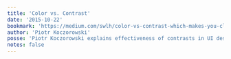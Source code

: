```yaml
---
title: 'Color vs. Contrast'
date: '2015-10-22'
bookmark: 'https://medium.com/swlh/color-vs-contrast-which-makes-you-click-38cb719627a2'
author: 'Piotr Koczorowski'
posse: 'Piotr Koczorowski explains effectiveness of contrasts in UI design.'
notes: false
---
```


